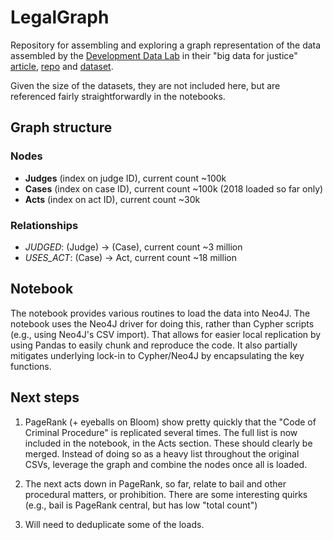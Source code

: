 # LegalGraph

Repository for assembling and exploring a graph representation of the data assembled by the [Development Data Lab](http://www.devdatalab.org/) in their "big data for justice" [article](https://devdatalab.medium.com/big-data-for-justice-f53e0e14c9c9), [repo](https://github.com/devdatalab/paper-justice) and [dataset](http://www.devdatalab.org/judicial-bias-data).

Given the size of the datasets, they are not included here, but are referenced fairly straightforwardly in the notebooks.

## Graph structure

### Nodes

* **Judges** (index on judge ID), current count ~100k
* **Cases** (index on case ID), current count ~100k (2018 loaded so far only)
* **Acts** (index on act ID), current count ~30k

### Relationships

* *JUDGED*: (Judge) -> (Case), current count ~3 million
* *USES_ACT*: (Case) -> Act, current count ~18 million

## Notebook

The notebook provides various routines to load the data into Neo4J. The notebook uses the Neo4J driver for doing this, rather than Cypher scripts (e.g., using Neo4J's CSV import). That allows for easier local replication by using Pandas to easily chunk and reproduce the code. It also partially mitigates underlying lock-in to Cypher/Neo4J by encapsulating the key functions.

## Next steps

1. PageRank (+ eyeballs on Bloom) show pretty quickly that the "Code of Criminal Procedure" is replicated several times. The full list is now included in the notebook, in the Acts section. These should clearly be merged. Instead of doing so as a heavy list throughout the original CSVs, leverage the graph and combine the nodes once all is loaded.

2. The next acts down in PageRank, so far, relate to bail and other procedural matters, or prohibition. There are some interesting quirks (e.g., bail is PageRank central, but has low "total count")

3. Will need to deduplicate some of the loads.
